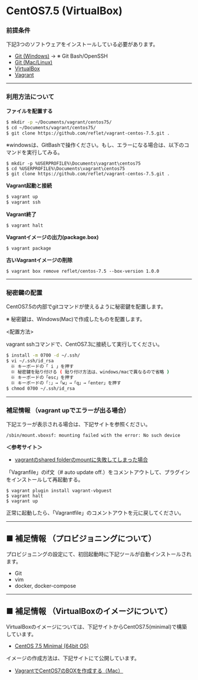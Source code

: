 # CentOS7.5 (VirtualBox)

### 前提条件 ###
下記3つのソフトウェアをインストールしている必要があります。

* [Git (Windows)](https://qiita.com/reflet/items/5c6ba6e29fe8436c3185) -> ※ Git Bash/OpenSSH
* [Git (Mac/Linux)](https://git-scm.com/book/ja/v1/使い始める-Gitのインストール)
* [VirtualBox](https://www.virtualbox.org)
* [Vagrant](https://www.vagrantup.com)

---
### 利用方法について ###

**ファイルを配置する**
```sh
$ mkdir -p ~/Documents/vagrant/centos75/
$ cd ~/Documents/vagrant/centos75/		
$ git clone https://github.com/reflet/vagrant-centos-7.5.git .
```
※windowsは、GitBashで操作ください。もし、エラーになる場合は、以下のコマンドを実行してみる。
```
$ mkdir -p %USERPROFILE%\Documents\vagrant\centos75
$ cd %USERPROFILE%\Documents\vagrant\centos75
$ git clone https://github.com/reflet/vagrant-centos-7.5.git .
```

**Vagrant起動と接続**
```sh
$ vagrant up
$ vagrant ssh
```

**Vagrant終了**
```
$ vagrant halt
```

**Vagrantイメージの出力(package.box)**
```
$ vagrant package
```

**古いVagrantイメージの削除**
```
$ vagrant box remove reflet/centos-7.5 --box-version 1.0.0
```

---
### 秘密鍵の配置 ###
CentOS7.5の内部でgitコマンドが使えるように秘密鍵を配置します。

※ 秘密鍵は、Windows(Mac)で作成したものを配置します。

<配置方法>

vagrant sshコマンドで、CentOS7.3に接続して実行してください。

```sh
$ install -m 0700 -d ~/.ssh/
$ vi ~/.ssh/id_rsa
　※ キーボードの「 i 」を押す
　※ 秘密鍵を貼り付ける ( 貼り付け方法は、windows/macで異なるので省略 )
　※ キーボードの「esc」を押す
　※ キーボードの「:」→「w」→「q」→「enter」を押す
$ chmod 0700 ~/.ssh/id_rsa
```

---
### 補足情報 （vagrant upでエラーが出る場合） ###
下記エラーが表示される場合は、下記サイトを参照ください。

```
/sbin/mount.vboxsf: mounting failed with the error: No such device
```

**＜参考サイト＞**
* [vagrantのshared folderのmountに失敗してしまった場合](https://qiita.com/ak-ymst/items/bdc37aaf53f857d37fcc)

「Vagranfile」のif文（# auto update off.）をコメントアウトして、プラグインをインストールして再起動する。
```
$ vagrant plugin install vagrant-vbguest
$ vagrant halt
$ vagrant up
```

正常に起動したら、「Vagrantfile」のコメントアウトを元に戻してください。

---
## ■ 補足情報 （プロビジョニングについて）

プロビジョニングの設定にて、初回起動時に下記ツールが自動インストールされます。

* Git
* vim
* docker, docker-compose

---
## ■ 補足情報 （VirtualBoxのイメージについて）
VirtualBoxのイメージについては、下記サイトからCentOS7.5(minimal)で構築しています。

* [CentOS 7.5 Minimal (64bit OS)](http://ftp.yz.yamagata-u.ac.jp/pub/linux/centos/7/isos/x86_64/CentOS-7-x86_64-Minimal-1804.iso)

イメージの作成方法は、下記サイトにて公開しています。

* [VagrantでCentOS7のBOXを作成する（Mac）](http://qiita.com/reflet/items/423d9640e90d65730c32)

